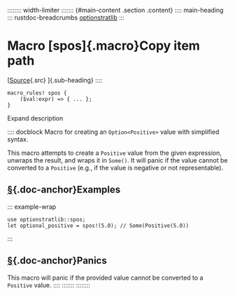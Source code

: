 :::::::: width-limiter
::::::: {#main-content .section .content}
:::: main-heading
::: rustdoc-breadcrumbs
[optionstratlib](index.html)
:::

# Macro [spos]{.macro}Copy item path

[[Source](../src/optionstratlib/model/positive.rs.html#83-87){.src}
]{.sub-heading}
::::

``` {.rust .item-decl}
macro_rules! spos {
    ($val:expr) => { ... };
}
```

Expand description

:::: docblock
Macro for creating an `Option<Positive>` value with simplified syntax.

This macro attempts to create a `Positive` value from the given
expression, unwraps the result, and wraps it in `Some()`. It will panic
if the value cannot be converted to a `Positive` (e.g., if the value is
negative or not representable).

## [§](#examples){.doc-anchor}Examples

::: example-wrap
``` {.rust .rust-example-rendered}
use optionstratlib::spos;
let optional_positive = spos!(5.0); // Some(Positive(5.0))
```
:::

## [§](#panics){.doc-anchor}Panics

This macro will panic if the provided value cannot be converted to a
`Positive` value.
::::
:::::::
::::::::

